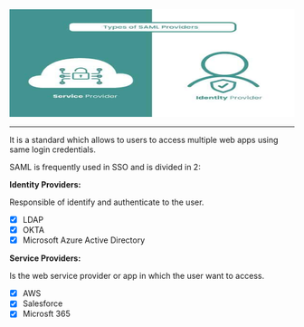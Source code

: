 <img src="../../img/saml-provid.jpeg" alt="SAML" width="800" height="190"/>

___

It is a standard which allows to users to access multiple web apps using same login credentials.

SAML is frequently used in SSO and is divided in 2:

**Identity  Providers:**

Responsible of identify and authenticate to the user.

- [x] LDAP
- [x] OKTA
- [x] Microsoft Azure Active Directory

**Service Providers:**

Is the web service provider or app in which the user want to access. 

- [x] AWS 
- [x] Salesforce
- [x] Microsft 365